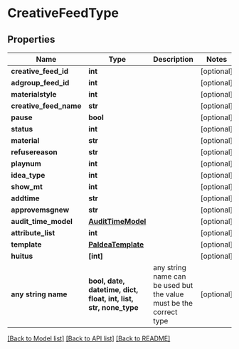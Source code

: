 # CreativeFeedType


## Properties
Name | Type | Description | Notes
------------ | ------------- | ------------- | -------------
**creative_feed_id** | **int** |  | [optional] 
**adgroup_feed_id** | **int** |  | [optional] 
**materialstyle** | **int** |  | [optional] 
**creative_feed_name** | **str** |  | [optional] 
**pause** | **bool** |  | [optional] 
**status** | **int** |  | [optional] 
**material** | **str** |  | [optional] 
**refusereason** | **str** |  | [optional] 
**playnum** | **int** |  | [optional] 
**idea_type** | **int** |  | [optional] 
**show_mt** | **int** |  | [optional] 
**addtime** | **str** |  | [optional] 
**approvemsgnew** | **str** |  | [optional] 
**audit_time_model** | [**AuditTimeModel**](AuditTimeModel.md) |  | [optional] 
**attribute_list** | **int** |  | [optional] 
**template** | [**PaIdeaTemplate**](PaIdeaTemplate.md) |  | [optional] 
**huitus** | **[int]** |  | [optional] 
**any string name** | **bool, date, datetime, dict, float, int, list, str, none_type** | any string name can be used but the value must be the correct type | [optional]

[[Back to Model list]](../README.md#documentation-for-models) [[Back to API list]](../README.md#documentation-for-api-endpoints) [[Back to README]](../README.md)


